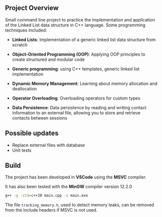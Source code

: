 ## Project Overview

Small command line project to practice the implementation and application of the Linked List data structure in C++ language. Some programming techniques included:

- **Linked Lists**: Implementation of a generic linked list data structure from scratch

- **Object-Oriented Programming (OOP)**: Applying OOP principles to create structured and modular code

- **Generic programming**: using C++ templates, generic linked list implementation

- **Dynamic Memory Management**: Learning about memory allocation and deallocation

- **Operator Overloading**: Overloading operators for custom types

- **Data Persistence**: Data persistence by reading and writing contact information to an external file, allowing you to store and retrieve contacts between sessions  

## Possible updates
- Replace external files with database
- Unit tests

## Build

The project has been developed in **VSCode** using the **MSVC** compiler.  

It has also been tested with the **MinGW** compiler version 12.2.0  
```bash
g++ -g -std=c++20 main.cpp -o main.exe
```  
The file `tracking_memory.h`, used to detect memory leaks, can be removed from the include headers if MSVC is not used.